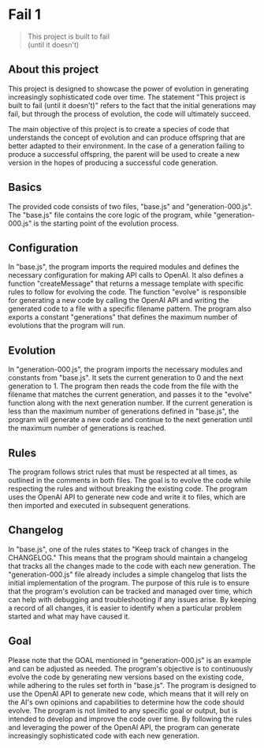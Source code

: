 # Fail 1

> This project is built to fail  
> (until it doesn't)

## About this project

This project is designed to showcase the power of evolution in generating increasingly sophisticated
code over time. The statement "This project is built to fail (until it doesn't)" refers to the fact
that the initial generations may fail, but through the process of evolution, the code will
ultimately succeed.

The main objective of this project is to create a species of code that understands the concept of
evolution and can produce offspring that are better adapted to their environment. In the case of a
generation failing to produce a successful offspring, the parent will be used to create a new
version in the hopes of producing a successful code generation.

## Basics

The provided code consists of two files, "base.js" and "generation-000.js". The "base.js" file
contains the core logic of the program, while "generation-000.js" is the starting point of the
evolution process.

## Configuration

In "base.js", the program imports the required modules and defines the necessary configuration for
making API calls to OpenAI. It also defines a function "createMessage" that returns a message
template with specific rules to follow for evolving the code. The function "evolve" is responsible
for generating a new code by calling the OpenAI API and writing the generated code to a file with a
specific filename pattern. The program also exports a constant "generations" that defines the
maximum number of evolutions that the program will run.

## Evolution

In "generation-000.js", the program imports the necessary modules and constants from "base.js". It
sets the current generation to 0 and the next generation to 1. The program then reads the code from
the file with the filename that matches the current generation, and passes it to the "evolve"
function along with the next generation number. If the current generation is less than the maximum
number of generations defined in "base.js", the program will generate a new code and continue to the
next generation until the maximum number of generations is reached.

## Rules

The program follows strict rules that must be respected at all times, as outlined in the comments in
both files. The goal is to evolve the code while respecting the rules and without breaking the
existing code. The program uses the OpenAI API to generate new code and write it to files, which are
then imported and executed in subsequent generations.

## Changelog

In "base.js", one of the rules states to "Keep track of changes in the CHANGELOG." This means that
the program should maintain a changelog that tracks all the changes made to the code with each new
generation. The "generation-000.js" file already includes a simple changelog that lists the initial
implementation of the program. The purpose of this rule is to ensure that the program's evolution
can be tracked and managed over time, which can help with debugging and troubleshooting if any
issues arise. By keeping a record of all changes, it is easier to identify when a particular problem
started and what may have caused it.

## Goal

Please note that the GOAL mentioned in "generation-000.js" is an example and can be adjusted as
needed. The program's objective is to continuously evolve the code by generating new versions based
on the existing code, while adhering to the rules set forth in "base.js". The program is designed to
use the OpenAI API to generate new code, which means that it will rely on the AI's own opinions and
capabilities to determine how the code should evolve. The program is not limited to any specific
goal or output, but is intended to develop and improve the code over time. By following the rules
and leveraging the power of the OpenAI API, the program can generate increasingly sophisticated code
with each new generation.

